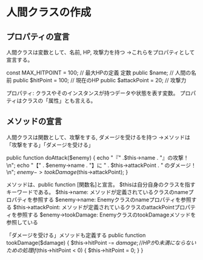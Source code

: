 # 人間クラスの作成

## プロパティの宣言

人間クラスは変数として、名前, HP, 攻撃力を持つ
→これらをプロパティとして宣言する。

const MAX_HITPOINT = 100; // 最大HPの定義 定数
public $name; // 人間の名前
public $hitPoint = 100; // 現在のHP
public $attackPoint = 20; // 攻撃力

プロパティ: クラスやそのインスタンスが持つデータや状態を表す変数。
プロパティはクラスの「属性」とも言える。

## メソッドの宣言

人間クラスは関数として、攻撃をする, ダメージを受けるを持つ
→メソッドは「攻撃をする」「ダメージを受ける」

public function doAttack($enemy)
{
    echo "『" .$this->name . "』の攻撃！\n";
    echo "【" . $enemy->name . "】に " . $this->attackPoint . " のダメージ！\n";
    $enemy->tookDamage($this->attackPoint);
}

メソッドは、public function [関数名]と宣言。
$thisは自分自身のクラスを指すキーワードである。
$this->name: メソッドが定義されているクラスのnameプロパティを参照する
$enemy->name: Enemyクラスのnameプロパティを参照する
$this->attackPoint: メソッドが定義されているクラスのattackPointプロパティを参照する
$enemy->tookDamage: EnemyクラスのtookDamageメソッドを参照している

「ダメージを受ける」メソッドも定義する
public function tookDamage($damage)
{
    $this->hitPoint -= $damage;
    // HPが0未満にならないための処理
    if ($this->hitPoint < 0) {
        $this->hitPoint = 0;
    }
}


